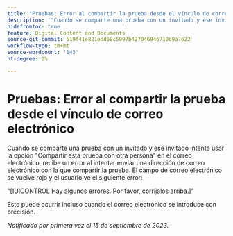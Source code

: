 ```yaml
---
title: "Pruebas: Error al compartir la prueba desde el vínculo de correo electrónico"
description: '"Cuando se comparte una prueba con un invitado y ese invitado intenta usar la opción Compartir esta prueba con otra persona en el correo electrónico, recibe un error al intentar enviar una dirección de correo electrónico con la que compartir la prueba. El campo de correo electrónico se vuelve rojo y el usuario ve un error".'
hidefromtoc: true
feature: Digital Content and Documents
source-git-commit: 519f41e821edd68c5997b427046946710d9a7622
workflow-type: tm+mt
source-wordcount: '143'
ht-degree: 2%

---
```



# Pruebas: Error al compartir la prueba desde el vínculo de correo electrónico

Cuando se comparte una prueba con un invitado y ese invitado intenta usar la opción &quot;Compartir esta prueba con otra persona&quot; en el correo electrónico, recibe un error al intentar enviar una dirección de correo electrónico con la que compartir la prueba. El campo de correo electrónico se vuelve rojo y el usuario ve el siguiente error:

&quot;[!UICONTROL Hay algunos errores. Por favor, corríjalos arriba.]&quot;

Esto puede ocurrir incluso cuando el correo electrónico se introduce con precisión.

_Notificado por primera vez el 15 de septiembre de 2023._
